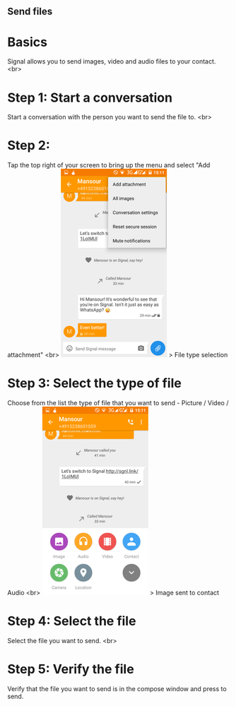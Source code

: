 
## Send files

# Basics
Signal allows you to send images, video and audio files to your contact.
&lt;br&gt;
# Step 1: Start a conversation
Start a conversation with the person you want to send the file to.
&lt;br&gt;
# Step 2:
Tap the top right of your screen to bring up the menu and select &quot;Add attachment&quot;
&lt;br&gt;
![10s.png](10s.png)
&gt; File type selection

# Step 3: Select the type of file
Choose from the list the type of file that you want to send - Picture / Video / Audio
&lt;br&gt;
![11s.png](11s.png)
&gt; Image sent to contact

# Step 4: Select the file
Select the file you want to send.
&lt;br&gt;
# Step 5: Verify the file
Verify that the file you want to send is in the compose window and press to send.
